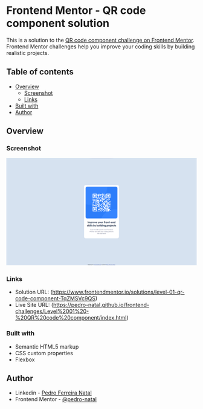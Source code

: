 # Frontend Mentor - QR code component solution

This is a solution to the [QR code component challenge on Frontend Mentor](https://www.frontendmentor.io/challenges/qr-code-component-iux_sIO_H). Frontend Mentor challenges help you improve your coding skills by building realistic projects.

## Table of contents

- [Overview](#overview)
  - [Screenshot](#screenshot)
  - [Links](#links)
- [Built with](#built-with)
- [Author](#author)

## Overview

### Screenshot

![](./screenshot.png)

### Links

- Solution URL: (https://www.frontendmentor.io/solutions/level-01-qr-code-component-TqZMSVc9QS)
- Live Site URL: (https://pedro-natal.github.io/frontend-challenges/Level%2001%20-%20QR%20code%20component/index.html)

### Built with

- Semantic HTML5 markup
- CSS custom properties
- Flexbox

## Author

- Linkedin - [Pedro Ferreira Natal](https://www.linkedin.com/in/pedro-natal/)
- Frontend Mentor - [@pedro-natal](https://www.frontendmentor.io/profile/pedro-natal)
